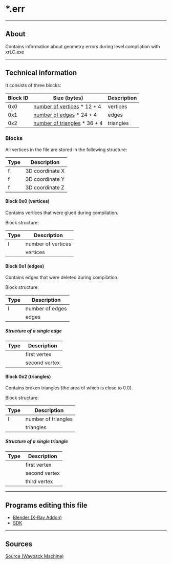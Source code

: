 # *.err

___

## About

Contains information about geometry errors during level compilation with xrLC.exe

___

## Technical information

It consists of three blocks:

| Block ID | Size (bytes) | Description |
|---|---|---|
| 0x0 | [number of vertices](#block-0x0-vertices) * 12 + 4 | vertices |
| 0x1 | [number of edges](#block-0x1-edges) * 24 + 4 | edges |
| 0x2 | [number of triangles](#block-0x2-triangles) * 36 + 4 | triangles |

### Blocks

All vertices in the file are stored in the following structure:

| Type | Description |
|---|---|
| f | 3D coordinate X |
| f | 3D coordinate Y |
| f | 3D coordinate Z |

#### Block 0x0 (vertices)

Contains vertices that were glued during compilation.

Block structure:

| Type | Description |
|---|---|
| I | number of vertices |
|  | vertices |

#### Block 0x1 (edges)

Contains edges that were deleted during compilation.

Block structure:

| Type | Description |
|---|---|
| I | number of edges |
|  | edges |

##### Structure of a single edge

| Type | Description |
|---|---|
|  | first vertex |
|  | second vertex |

#### Block 0x2 (triangles)

Contains broken triangles (the area of which is close to 0.0).

Block structure:

| Type | Description |
|---|---|
| I | number of triangles |
|  | triangles |

##### Structure of a single triangle

| Type | Description |
|---|---|
|  | first vertex |
|  | second vertex |
|  | third vertex |

___

## Programs editing this file

- [Blender (X-Ray Addon)](../../../modding-tools/blender/README.md)
- [SDK](../../../modding-tools/sdk/README.md)

___

## Sources

[Source (Wayback Machine)](https://web.archive.org/web/20200918235831/http://stalkerin.gameru.net/wiki/index.php?title=%D0%A4%D0%BE%D1%80%D0%BC%D0%B0%D1%82_%D1%84%D0%B0%D0%B9%D0%BB%D0%BE%D0%B2_*.err)
